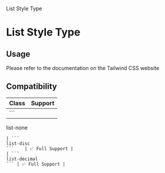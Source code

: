 List Style Type

# List Style Type

## Usage

Please refer to the documentation on the Tailwind CSS website

## Compatibility

| Class                | Support        |
| -------------------- | -------------- |
| ```
list-none
```    | ✅ Full Support |
| ```
list-disc
```    | ✅ Full Support |
| ```
list-decimal
``` | ✅ Full Support |
